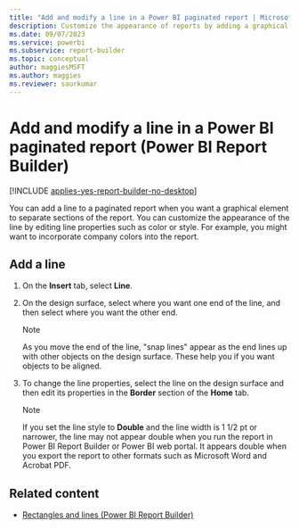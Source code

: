 ```yaml
---
title: "Add and modify a line in a Power BI paginated report | Microsoft Docs"
description: Customize the appearance of reports by adding a graphical element to separate sections or by editing line properties to change color or style in Power BI Report Builder.
ms.date: 09/07/2023
ms.service: powerbi
ms.subservice: report-builder
ms.topic: conceptual
author: maggiesMSFT
ms.author: maggies
ms.reviewer: saurkumar
---
```

# Add and modify a line in a Power BI paginated report (Power BI Report Builder)

[!INCLUDE [applies-yes-report-builder-no-desktop](../../includes/applies-yes-report-builder-no-desktop.md)]

  You can add a line to a paginated report when you want a graphical element to separate sections of the report. You can customize the appearance of the line by editing line properties such as color or style. For example, you might want to incorporate company colors into the report.    
      
    
## Add a line    
    
1.  On the **Insert** tab, select **Line**.    
    
1.  On the design surface, select where you want one end of the line, and then select where you want the other end.    
    
     > [!NOTE]    
    >  As you move the end of the line, "snap lines" appear as the end lines up with other objects on the design surface. These help you if you want objects to be aligned.    
    
1.  To change the line properties, select the line on the design surface and then edit its properties in the **Border** section of the **Home** tab.    
    
    > [!NOTE]    
    >  If you set the line style to **Double** and the line width is 1 1/2 pt or narrower, the line may not appear double when you run the report in Power BI Report Builder or Power BI web portal. It appears double when you export the report to other formats such as Microsoft Word and Acrobat PDF.    
    
## Related content

- [Rectangles and lines &#40;Power BI Report Builder&#41;](rectangles-lines-report-builder.md)